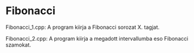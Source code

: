 # Fibonacci

Fibonacci_1.cpp:
A program kiirja a Fibonacci sorozat X. tagjat.

Fibonacci_2.cpp:
A program kiirja a megadott intervallumba eso Fibonacci szamokat.
